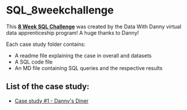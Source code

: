 # SQL_8weekchallenge

This **[8 Week SQL Challenge](https://8weeksqlchallenge.com)** was created by the Data With Danny virtual data apprenticeship program! A huge thanks to Danny!

Each case study folder contains:
- A readme file explaining the case in overall and datasets
- A SQL code file
- An MD file containing SQL queries and the respective results

## List of the case study:
* [Case study #1 - Danny's Diner]()
